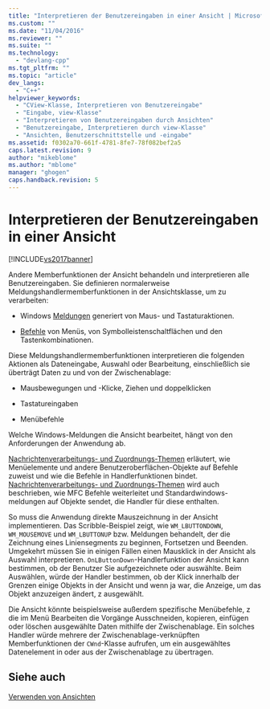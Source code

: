 ```yaml
---
title: "Interpretieren der Benutzereingaben in einer Ansicht | Microsoft Docs"
ms.custom: ""
ms.date: "11/04/2016"
ms.reviewer: ""
ms.suite: ""
ms.technology: 
  - "devlang-cpp"
ms.tgt_pltfrm: ""
ms.topic: "article"
dev_langs: 
  - "C++"
helpviewer_keywords: 
  - "CView-Klasse, Interpretieren von Benutzereingabe"
  - "Eingabe, view-Klasse"
  - "Interpretieren von Benutzereingaben durch Ansichten"
  - "Benutzereingabe, Interpretieren durch view-Klasse"
  - "Ansichten, Benutzerschnittstelle und -eingabe"
ms.assetid: f0302a70-661f-4781-8fe7-78f082bef2a5
caps.latest.revision: 9
author: "mikeblome"
ms.author: "mblome"
manager: "ghogen"
caps.handback.revision: 5
---
```

# Interpretieren der Benutzereingaben in einer Ansicht
[!INCLUDE[vs2017banner](../assembler/inline/includes/vs2017banner.md)]

Andere Memberfunktionen der Ansicht behandeln und interpretieren alle Benutzereingaben.  Sie definieren normalerweise Meldungshandlermemberfunktionen in der Ansichtsklasse, um zu verarbeiten:  
  
-   Windows [Meldungen](../mfc/messages.md) generiert von Maus\- und Tastaturaktionen.  
  
-   [Befehle](../mfc/user-interface-objects-and-command-ids.md) von Menüs, von Symbolleistenschaltflächen und den Tastenkombinationen.  
  
 Diese Meldungshandlermemberfunktionen interpretieren die folgenden Aktionen als Dateneingabe, Auswahl oder Bearbeitung, einschließlich sie überträgt Daten zu und von der Zwischenablage:  
  
-   Mausbewegungen und \-Klicke, Ziehen und doppelklicken  
  
-   Tastatureingaben  
  
-   Menübefehle  
  
 Welche Windows\-Meldungen die Ansicht bearbeitet, hängt von den Anforderungen der Anwendung ab.  
  
 [Nachrichtenverarbeitungs\- und Zuordnungs\-Themen](../mfc/message-handling-and-mapping.md) erläutert, wie Menüelemente und andere Benutzeroberflächen\-Objekte auf Befehle zuweist und wie die Befehle in Handlerfunktionen bindet.  [Nachrichtenverarbeitungs\- und Zuordnungs\-Themen](../mfc/message-handling-and-mapping.md) wird auch beschrieben, wie MFC Befehle weiterleitet und Standardwindows\-meldungen auf Objekte sendet, die Handler für diese enthalten.  
  
 So muss die Anwendung direkte Mauszeichnung in der Ansicht implementieren.  Das Scribble\-Beispiel zeigt, wie `WM_LBUTTONDOWN`, `WM_MOUSEMOVE` und `WM_LBUTTONUP` bzw. Meldungen behandelt, der die Zeichnung eines Liniensegments zu beginnen, Fortsetzen und Beenden.  Umgekehrt müssen Sie in einigen Fällen einen Mausklick in der Ansicht als Auswahl interpretieren.  `OnLButtonDown`\-Handlerfunktion der Ansicht kann bestimmen, ob der Benutzer Sie aufgezeichnete oder auswählte.  Beim Auswählen, würde der Handler bestimmen, ob der Klick innerhalb der Grenzen einige Objekts in der Ansicht und wenn ja war, die Anzeige, um das Objekt anzuzeigen ändert, z ausgewählt.  
  
 Die Ansicht könnte beispielsweise außerdem spezifische Menübefehle, z die im Menü Bearbeiten die Vorgänge Ausschneiden, kopieren, einfügen oder löschen ausgewählte Daten mithilfe der Zwischenablage.  Ein solches Handler würde mehrere der Zwischenablage\-verknüpften Memberfunktionen der `CWnd`\-Klasse aufrufen, um ein ausgewähltes Datenelement in oder aus der Zwischenablage zu übertragen.  
  
## Siehe auch  
 [Verwenden von Ansichten](../mfc/using-views.md)
